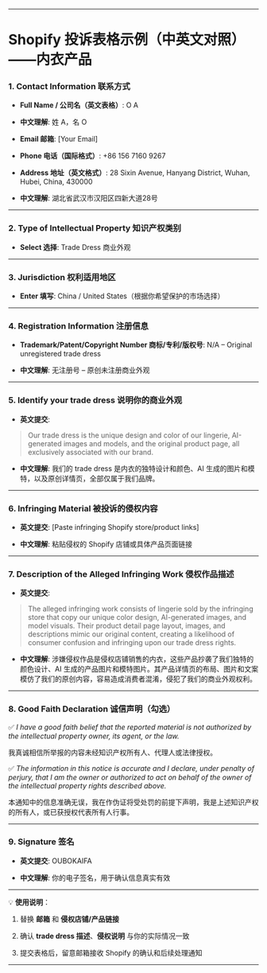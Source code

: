 
---

# **Shopify 投诉表格示例（中英文对照）——内衣产品**

### 1. Contact Information 联系方式

* **Full Name / 公司名（英文表格）**: O A

* **中文理解**: 姓 A，名 O

* **Email 邮箱**: [Your Email]

* **Phone 电话（国际格式）**: +86 156 7160 9267

* **Address 地址（英文格式）**: 28 Sixin Avenue, Hanyang District, Wuhan, Hubei, China, 430000

* **中文理解**: 湖北省武汉市汉阳区四新大道28号

---

### 2. Type of Intellectual Property 知识产权类别

* **Select 选择**: Trade Dress 商业外观

---

### 3. Jurisdiction 权利适用地区

* **Enter 填写**: China / United States（根据你希望保护的市场选择）

---

### 4. Registration Information 注册信息

* **Trademark/Patent/Copyright Number 商标/专利/版权号**: N/A – Original unregistered trade dress

* **中文理解**: 无注册号 – 原创未注册商业外观

---

### 5. Identify your trade dress 说明你的商业外观

* **英文提交**:

> Our trade dress is the unique design and color of our lingerie, AI-generated images and models, and the original product page, all exclusively associated with our brand.

* **中文理解**: 我们的 trade dress 是内衣的独特设计和颜色、AI 生成的图片和模特，以及原创详情页，全部仅属于我们品牌。

---

### 6. Infringing Material 被投诉的侵权内容

* **英文提交**: [Paste infringing Shopify store/product links]

* **中文理解**: 粘贴侵权的 Shopify 店铺或具体产品页面链接

---

### 7. Description of the Alleged Infringing Work 侵权作品描述

* **英文提交**:

> The alleged infringing work consists of lingerie sold by the infringing store that copy our unique color design, AI-generated images, and model visuals. Their product detail page layout, images, and descriptions mimic our original content, creating a likelihood of consumer confusion and infringing upon our trade dress rights.

* **中文理解**: 涉嫌侵权作品是侵权店铺销售的内衣，这些产品抄袭了我们独特的颜色设计、AI 生成的产品图片和模特图片。其产品详情页的布局、图片和文案模仿了我们的原创内容，容易造成消费者混淆，侵犯了我们的商业外观权利。

---

### 8. Good Faith Declaration 诚信声明（勾选）

✅ *I have a good faith belief that the reported material is not authorized by the intellectual property owner, its agent, or the law.*

我真诚相信所举报的内容未经知识产权所有人、代理人或法律授权。

✅ *The information in this notice is accurate and I declare, under penalty of perjury, that I am the owner or authorized to act on behalf of the owner of the intellectual property rights described above.*

本通知中的信息准确无误，我在作伪证将受处罚的前提下声明，我是上述知识产权的所有人，或已获授权代表所有人行事。

---

### 9. Signature 签名

* **英文提交**: OUBOKAIFA

* **中文理解**: 你的电子签名，用于确认信息真实有效

---

💡 **使用说明**：

1. 替换 **邮箱** 和 **侵权店铺/产品链接**

2. 确认 **trade dress 描述**、**侵权说明** 与你的实际情况一致

3. 提交表格后，留意邮箱接收 Shopify 的确认和后续处理通知

---